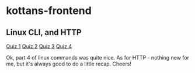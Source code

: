 # kottans-frontend

## Linux CLI, and HTTP

[Quiz 1](https://github.com/urchnk/kottans-frontend/blob/main/task_linux_cli/quiz1.png)
[Quiz 2](https://github.com/urchnk/kottans-frontend/blob/main/task_linux_cli/quiz2.png)
[Quiz 3](https://github.com/urchnk/kottans-frontend/blob/main/task_linux_cli/quiz3.png)
[Quiz 4](https://github.com/urchnk/kottans-frontend/blob/main/task_linux_cli/quiz4.png)

Ok, part 4 of linux commands was quite nice.
As for HTTP - nothing new for me, but it's always good to do a little recap.
Cheers!
